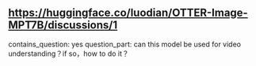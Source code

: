 ## https://huggingface.co/luodian/OTTER-Image-MPT7B/discussions/1

contains_question: yes
question_part: can this model be used for video understanding？if so，how to do it？